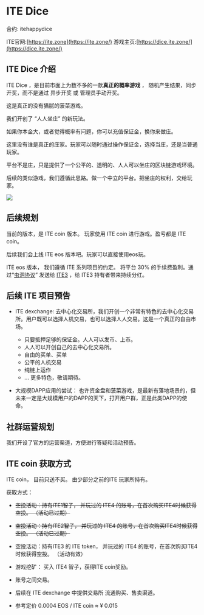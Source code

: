 # ITE Dice 

合约: itehappydice

ITE官网:[https://ite.zone](https://ite.zone/)
游戏主页:[https://dice.ite.zone/](https://dice.ite.zone/)

## ITE Dice 介绍

ITE Dice ，是目前市面上为数不多的一款**真正的概率游戏** ， 随机产生结果，同步开奖，而不是通过 异步开奖 或 管理员手动开奖。

这是真正的没有猫腻的菠菜游戏。

我们开创了 “人人坐庄” 的新玩法。

如果你本金大，或者觉得概率有问题，你可以充值保证金，换你来做庄。

这里没有谁是真正的庄家。玩家可以随时通过操作保证金，选择当庄，还是当普通玩家。

平台不是庄，只是提供了一个公平的、透明的、人人可以坐庄的区块链游戏环境。

后续的类似游戏，我们遵循此思路。做一个中立的平台。把坐庄的权利，交给玩家。

![](https://ws2.sinaimg.cn/large/0069RVTdgy1fv5mi5yfonj30i50lqjst.jpg)


## 后续规划

当前的版本，是 ITE coin 版本。 玩家使用 ITE coin 进行游戏。盈亏都是 ITE coin。

后续我们会上线 ITE eos 版本吧。玩家可以直接使用eos玩。

ITE eos 版本， 我们遵循 ITE 系列项目的约定。 将平台 30% 的手续费盈利。通过“[虫洞协议](https://github.com/ITE-Organization/ite-wormholes)” 发送给 [ITE3](https://github.com/ITE-Organization/ite3) ，给 ITE3 持有者带来持续分红。


## 后续 ITE 项目预告

* ITE dexchange:  去中心化交易所，我们开创一个非常有特色的去中心化交易所。用户既可以选择人机交易，也可以选择人人交易。这是一个真正的自由市场。

    * 只要抵押足够的保证金。人人可以发币、上币。
    * 人人可以开创自己的去中心化交易所。
    * 自由的买单、买单
    * 公平的人机交易
    * 纯链上运作
    *  ... 更多特色，敬请期待。


* 大规模DAPP应用的尝试： 也许资金盘和菠菜游戏，是最新有落地场景的，但未来一定是大规模用户的DAPP的天下，打开用户群，正是此类DAPP的使命。



## 社群运营规划

我们开设了官方的运营渠道，方便进行答疑和活动预告。


## ITE coin 获取方式

ITE coin， 目前只送不买。 由少部分之前的ITE 玩家所持有。

获取方式：


*  ~~空投活动：持有ITE1智子， 并玩过的 ITE4 的账号，在首次购买ITE4时候获得空投。 （活动已过期）~~
*  ~~空投活动：持有ITE2智子， 并玩过的 ITE4 的账号，在首次购买ITE4时候获得空投。 （活动已过期）~~
*  空投活动：持有ITE3 的 ITE token， 并玩过的 ITE4 的账号，在首次购买ITE4时候获得空投。 （活动有效）

* 游戏挖矿： 买入 ITE4 智子，获得ITE coin奖励。
* 账号之间交易。
* 后续在 ITE dexchange 中提供交易所 流通购买、售卖渠道。

* 参考定价 0.0004 EOS / ITE coin ≈ ¥ 0.015

